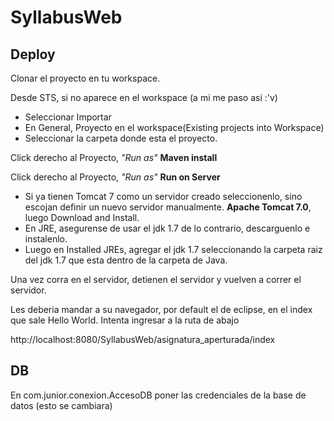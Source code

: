 # SyllabusWeb

## Deploy
Clonar el proyecto en tu workspace.

Desde STS, si no aparece en el workspace (a mi me paso asi :'v)
- Seleccionar Importar
- En General, Proyecto en el workspace(Existing projects into Workspace)
- Seleccionar la carpeta donde esta el proyecto.

Click derecho al Proyecto, *"Run as"* **Maven install**

Click derecho al Proyecto, *"Run as"* **Run on Server**

- Si ya tienen Tomcat 7 como un servidor creado seleccionenlo, sino escojan definir un nuevo servidor manualmente. **Apache Tomcat 7.0**, luego Download and Install.
- En JRE, asegurense de usar el jdk 1.7 de lo contrario, descarguenlo e instalenlo.
- Luego en Installed JREs, agregar el jdk 1.7 seleccionando la carpeta raiz del jdk 1.7 que esta dentro de la carpeta de Java.

Una vez corra en el servidor, detienen el servidor y vuelven a correr el servidor.

Les deberia mandar a su navegador, por default el de eclipse, en el index que sale Hello World. Intenta ingresar a la ruta de abajo

http://localhost:8080/SyllabusWeb/asignatura_aperturada/index

## DB

En com.junior.conexion.AccesoDB poner las credenciales de la base de datos (esto se cambiara)
